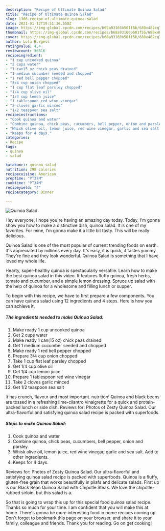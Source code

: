 ```yaml
---
description: "Recipe of Ultimate Quinoa Salad"
title: "Recipe of Ultimate Quinoa Salad"
slug: 1366-recipe-of-ultimate-quinoa-salad
date: 2021-01-12T19:51:36.558Z
image: https://img-global.cpcdn.com/recipes/b68a93160b501f5b/680x482cq70/quinoa-salad-recipe-main-photo.jpg
thumbnail: https://img-global.cpcdn.com/recipes/b68a93160b501f5b/680x482cq70/quinoa-salad-recipe-main-photo.jpg
cover: https://img-global.cpcdn.com/recipes/b68a93160b501f5b/680x482cq70/quinoa-salad-recipe-main-photo.jpg
author: Lola Burgess
ratingvalue: 4.4
reviewcount: 36616
recipeingredient:
- "1 cup uncooked quinoa"
- "2 cups water"
- "1 can15 oz chick peas drained"
- "1 medium cucumber seeded and chopped"
- "1 red bell pepper chopped"
- "3/4 cup onion chopped"
- "1 cup flat leaf parsley chopped"
- "1/4 cup olive oil"
- "1/4 cup lemon juice"
- "1 tablespoon red wine vinegar"
- "2 cloves garlic minced"
- "1/2 teaspoon sea salt"
recipeinstructions:
- "Cook quinoa and water"
- "Combine quinoa, chick peas, cucumbers, bell pepper, onion and parsley."
- "Whisk olive oil, lemon juice, red wine vinegar, garlic and sea salt. Add to other ingredients."
- "Keeps for 4 days."
categories:
- Recipe
tags:
- quinoa
- salad

katakunci: quinoa salad 
nutrition: 298 calories
recipecuisine: American
preptime: "PT37M"
cooktime: "PT34M"
recipeyield: "4"
recipecategory: Dinner

---
```



![Quinoa Salad](https://img-global.cpcdn.com/recipes/b68a93160b501f5b/680x482cq70/quinoa-salad-recipe-main-photo.jpg)

Hey everyone, I hope you're having an amazing day today. Today, I'm gonna show you how to make a distinctive dish, quinoa salad. It is one of my favorites. For mine, I'm gonna make it a little bit tasty. This will be really delicious.

Quinoa Salad is one of the most popular of current trending foods on earth. It's appreciated by millions every day. It's easy, it is quick, it tastes yummy. They're fine and they look wonderful. Quinoa Salad is something that I have loved my whole life.

Hearty, super-healthy quinoa is spectacularly versatile. Learn how to make the best quinoa salad in this video. It features fluffy quinoa, fresh herbs, tomato and cucumber, and a simple lemon dressing. Spruce up salad with the help of quinoa for a wholesome and filling lunch or supper.


To begin with this recipe, we have to first prepare a few components. You can have quinoa salad using 12 ingredients and 4 steps. Here is how you can achieve it.

<!--inarticleads1-->

##### The ingredients needed to make Quinoa Salad:

1. Make ready 1 cup uncooked quinoa
1. Get 2 cups water
1. Make ready 1 can(15 oz) chick peas drained
1. Get 1 medium cucumber seeded and chopped
1. Make ready 1 red bell pepper chopped
1. Prepare 3/4 cup onion chopped
1. Take 1 cup flat leaf parsley chopped
1. Get 1/4 cup olive oil
1. Get 1/4 cup lemon juice
1. Prepare 1 tablespoon red wine vinegar
1. Take 2 cloves garlic minced
1. Get 1/2 teaspoon sea salt


It has crunch, flavour and most important. nutrition! Quinoa and black beans are tossed in a refreshing lime-cilantro vinaigrette for a quick and protein-packed lunch or side dish. Reviews for: Photos of Zesty Quinoa Salad. Our ultra-flavorful and satisfying quinoa salad recipe is packed with superfoods. 

<!--inarticleads2-->

##### Steps to make Quinoa Salad:

1. Cook quinoa and water
1. Combine quinoa, chick peas, cucumbers, bell pepper, onion and parsley.
1. Whisk olive oil, lemon juice, red wine vinegar, garlic and sea salt. Add to other ingredients.
1. Keeps for 4 days.


Reviews for: Photos of Zesty Quinoa Salad. Our ultra-flavorful and satisfying quinoa salad recipe is packed with superfoods. Quinoa is a fluffy, gluten-free grain that works beautifully in pilafs and delicate salads. First up is our Black Bean Quinoa Salad with Chipotle Steak. We love the chipotle-rubbed sirloin, but this salad is a. 

So that is going to wrap this up for this special food quinoa salad recipe. Thanks so much for your time. I am confident that you will make this at home. There's gonna be more interesting food in home recipes coming up. Don't forget to bookmark this page on your browser, and share it to your family, colleague and friends. Thank you for reading. Go on get cooking!
